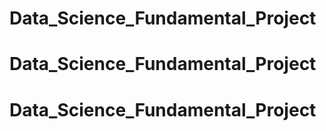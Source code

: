 # Data_Science_Fundamental_Project
# Data_Science_Fundamental_Project
# Data_Science_Fundamental_Project

